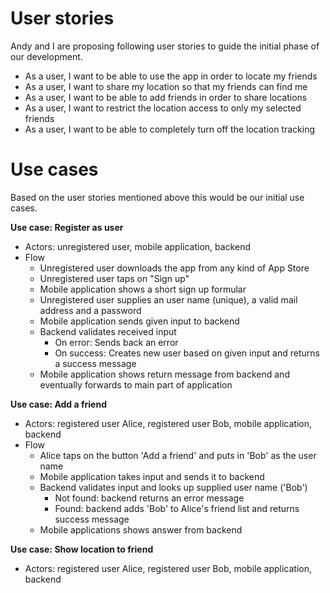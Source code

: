 # User stories

Andy and I are proposing following user stories to guide the initial phase of our development.

* As a user, I want to be able to use the app in order to locate my friends
* As a user, I want to share my location so that my friends can find me
* As a user, I want to be able to add friends in order to share locations
* As a user, I want to restrict the location access to only my selected friends
* As a user, I want to be able to completely turn off the location tracking

# Use cases

Based on the user stories mentioned above this would be our initial use cases.

**Use case: Register as user**
* Actors: unregistered user, mobile application, backend
* Flow
  * Unregistered user downloads the app from any kind of App Store
  * Unregistered user taps on "Sign up"
  * Mobile application shows a short sign up formular
  * Unregistered user supplies an user name (unique), a valid mail address and a password
  * Mobile application sends given input to backend
  * Backend validates received input
    * On error: Sends back an error
    * On success: Creates new user based on given input and returns a success message
  * Mobile application shows return message from backend and eventually forwards to main part of application

**Use case: Add a friend**
* Actors: registered user Alice, registered user Bob, mobile application, backend
* Flow
  * Alice taps on the button 'Add a friend' and puts in 'Bob' as the user name
  * Mobile application takes input and sends it to backend
  * Backend validates input and looks up supplied user name ('Bob')
    * Not found: backend returns an error message
    * Found: backend adds 'Bob' to Alice's friend list and returns success message
  * Mobile applications shows answer from backend

**Use case: Show location to friend**
* Actors: registered user Alice, registered user Bob, mobile application, backend